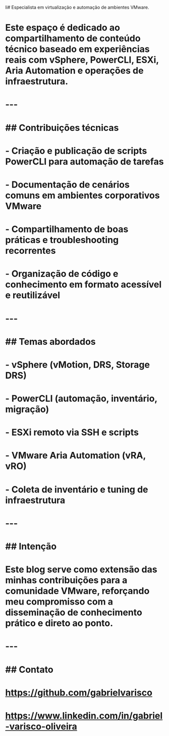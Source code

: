 li# Especialista em virtualização e automação de ambientes VMware.

# 

# Este espaço é dedicado ao compartilhamento de conteúdo técnico baseado em experiências reais com vSphere, PowerCLI, ESXi, Aria Automation e operações de infraestrutura.

# 

# ---

# 

# \## Contribuições técnicas

# 

# \- Criação e publicação de scripts PowerCLI para automação de tarefas

# \- Documentação de cenários comuns em ambientes corporativos VMware

# \- Compartilhamento de boas práticas e troubleshooting recorrentes

# \- Organização de código e conhecimento em formato acessível e reutilizável

# 

# ---

# 

# \## Temas abordados

# 

# \- vSphere (vMotion, DRS, Storage DRS)

# \- PowerCLI (automação, inventário, migração)

# \- ESXi remoto via SSH e scripts

# \- VMware Aria Automation (vRA, vRO)

# \- Coleta de inventário e tuning de infraestrutura

# 

# ---

# 

# \## Intenção

# 

# Este blog serve como extensão das minhas contribuições para a comunidade VMware, reforçando meu compromisso com a disseminação de conhecimento prático e direto ao ponto.

# 

# ---

# 

# \## Contato

# 

# https://github.com/gabrielvarisco

# https://www.linkedin.com/in/gabriel-varisco-oliveira

# 

